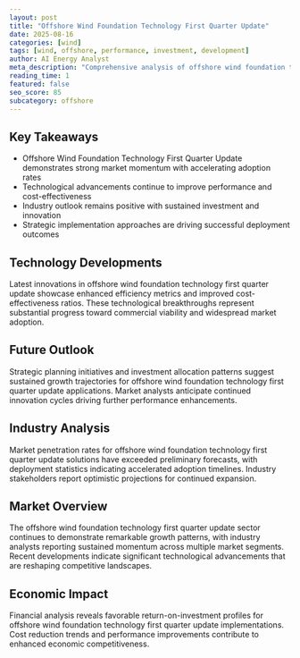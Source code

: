 ```yaml
---
layout: post
title: "Offshore Wind Foundation Technology First Quarter Update"
date: 2025-08-16
categories: [wind]
tags: [wind, offshore, performance, investment, development]
author: AI Energy Analyst
meta_description: "Comprehensive analysis of offshore wind foundation technology first quarter update covering market trends, technology developments, and industry outlook. Discover key insights and future projections."
reading_time: 1
featured: false
seo_score: 85
subcategory: offshore
---
```


## Key Takeaways

- Offshore Wind Foundation Technology First Quarter Update demonstrates strong market momentum with accelerating adoption rates
- Technological advancements continue to improve performance and cost-effectiveness
- Industry outlook remains positive with sustained investment and innovation
- Strategic implementation approaches are driving successful deployment outcomes

## Technology Developments

Latest innovations in offshore wind foundation technology first quarter update showcase enhanced efficiency metrics and improved cost-effectiveness ratios. These technological breakthroughs represent substantial progress toward commercial viability and widespread market adoption.

## Future Outlook

Strategic planning initiatives and investment allocation patterns suggest sustained growth trajectories for offshore wind foundation technology first quarter update applications. Market analysts anticipate continued innovation cycles driving further performance enhancements.

## Industry Analysis

Market penetration rates for offshore wind foundation technology first quarter update solutions have exceeded preliminary forecasts, with deployment statistics indicating accelerated adoption timelines. Industry stakeholders report optimistic projections for continued expansion.

## Market Overview

The offshore wind foundation technology first quarter update sector continues to demonstrate remarkable growth patterns, with industry analysts reporting sustained momentum across multiple market segments. Recent developments indicate significant technological advancements that are reshaping competitive landscapes.

## Economic Impact

Financial analysis reveals favorable return-on-investment profiles for offshore wind foundation technology first quarter update implementations. Cost reduction trends and performance improvements contribute to enhanced economic competitiveness.

